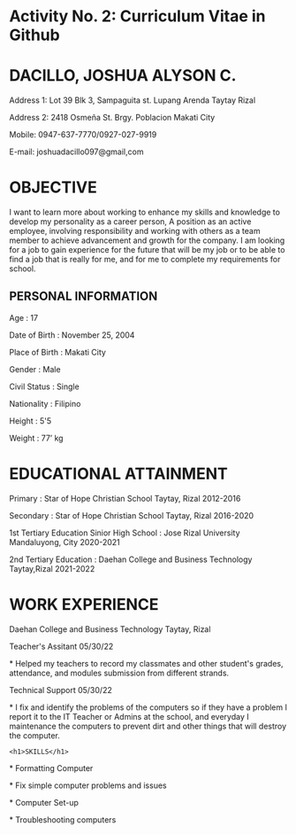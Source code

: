<html>
<body>

<h1>Activity No. 2: Curriculum Vitae in Github</h1>
    <h1>DACILLO, JOSHUA ALYSON C.</h1>                                                                                       
    <p> Address 1: Lot 39 Blk 3, Sampaguita st. Lupang Arenda Taytay Rizal</p>
    <p> Address 2: 2418 Osmeña St. Brgy. Poblacion Makati City
    <p>    Mobile: 0947-637-7770/0927-027-9919</p>
    <p>    E-mail: joshuadacillo097@gmail,com</p>
    <h1>OBJECTIVE</h1>
<p> I want to learn more about working to enhance my skills and knowledge to develop my personality as a career person, 
    A position as an active employee, involving responsibility and working with others as a team member to achieve advancement and growth for the company.
    I am looking for a job to gain experience for the future that will be my job or to be able to find a job that is really for me, 
    and for me to complete my requirements for school.</p>
    <h2>PERSONAL INFORMATION</h2>
<p> Age			        :  17 </p>
<p>    Date of Birth    :  November 25, 2004 </p>
<p>    Place of Birth   :  Makati City </p>
<p>    Gender		    :  Male </p>
<p>    Civil Status     :  Single </p>
<p>    Nationality		:  Filipino </p>
<p>    Height			:  5'5 </p>
<p>    Weight		    :  77’ kg        </p>
    <h1>EDUCATIONAL ATTAINMENT</h1>
<p> Primary : Star of Hope Christian School Taytay, Rizal                                                                          2012-2016 </p>
<p>    Secondary : Star of Hope Christian School Taytay, Rizal                                                                     2016-2020 </p>
<p>    1st Tertiary Education Sinior High School : Jose Rizal University Mandaluyong, City                                         2020-2021 </p>
<p>    2nd Tertiary Education  : Daehan College and Business Technology Taytay,Rizal                                               2021-2022 </p>
    <h1>WORK EXPERIENCE</h1>
<p> Daehan College and Business Technology Taytay, Rizal </p>
<p>Teacher's Assitant 05/30/22 </p>
<p>* Helped my teachers to record my classmates and other student's grades, attendance, and modules submission from different strands.</p>
<p>Technical Support 05/30/22
<p>* I fix and identify the problems of the computers so if they have a problem I report it to the IT Teacher or Admins at the school, and everyday I maintenance the computers to prevent dirt and other things that will destroy the computer.</p>

    <h1>SKILLS</h1>
<p>    *	Formatting Computer </p>
<p>    *	Fix simple computer problems and issues </p>
<p>    *	Computer Set-up </p>
<p>    *    Troubleshooting computers </p>

</html>
</body>
